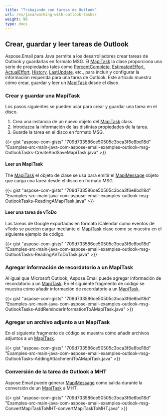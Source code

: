```yaml
---
title: "Trabajando con tareas de Outlook"
url: /es/java/working-with-outlook-tasks/
weight: 90
type: docs
---
```


## **Crear, guardar y leer tareas de Outlook**

Aspose.Email para Java permite a los desarrolladores crear tareas de Outlook y guardarlas en formato MSG. El [MapiTask](https://reference.aspose.com/email/java/com.aspose.email/mapitask/) la clase proporciona una serie de propiedades tales como [PercentComplete](https://reference.aspose.com/email/java/com.aspose.email/mapitask/#getPercentComplete--), [EstimatedEffort](https://reference.aspose.com/email/java/com.aspose.email/mapitask/#getEstimatedEffort--), [ActualEffort](https://reference.aspose.com/email/java/com.aspose.email/mapitask/#getActualEffort--), [History](https://reference.aspose.com/email/java/com.aspose.email/mapitask/#getHistory--), [LastUpdate](https://reference.aspose.com/email/java/com.aspose.email/mapitask/#getLastUpdate--), etc., para incluir y configurar la información requerida para una tarea de Outlook. Este artículo muestra cómo crear, guardar y leer un [MapiTask](https://reference.aspose.com/email/java/com.aspose.email/mapitask/) desde el disco.

### **Crear y guardar una MapiTask**

Los pasos siguientes se pueden usar para crear y guardar una tarea en el disco.

1. Crea una instancia de un nuevo objeto del [MapiTask](https://reference.aspose.com/email/java/com.aspose.email/mapitask/) class.
1. Introduzca la información de las distintas propiedades de la tarea.
1. Guarde la tarea en el disco en formato MSG.

{{< gist "aspose-com-gists" "709d733586ce50505c3bca3f6e8bd18d" "Examples-src-main-java-com-aspose-email-examples-outlook-msg-OutlookTasks-CreateAndSaveMapiTask.java" >}}

#### **Leer un MapiTask**

The [MapiTask](https://reference.aspose.com/email/java/com.aspose.email/mapitask/) el objeto de clase se usa para emitir el [MapiMessage](https://reference.aspose.com/email/java/com.aspose.email/mapimessage/) objeto que carga una tarea desde el disco en formato MSG.

{{< gist "aspose-com-gists" "709d733586ce50505c3bca3f6e8bd18d" "Examples-src-main-java-com-aspose-email-examples-outlook-msg-OutlookTasks-ReadingAMapiTask.java" >}}

#### **Leer una tarea de vToDo**

Las tareas de Google exportadas en formato iCalendar como eventos de vTodo se pueden cargar mediante el [MapiTask](https://reference.aspose.com/email/java/com.aspose.email/mapitask/) clase como se muestra en el siguiente ejemplo de código.

{{< gist "aspose-com-gists" "709d733586ce50505c3bca3f6e8bd18d" "Examples-src-main-java-com-aspose-email-examples-outlook-msg-OutlookTasks-ReadingAVToDoTask.java" >}}

### **Agregar información de recordatorio a un MapiTask**

Al igual que Microsoft Outlook, Aspose.Email puede agregar información de recordatorio a un [MapiTask](https://reference.aspose.com/email/java/com.aspose.email/mapitask/). En el siguiente fragmento de código se muestra cómo añadir información de recordatorio a un [MapiTask](https://reference.aspose.com/email/java/com.aspose.email/mapitask/).

{{< gist "aspose-com-gists" "709d733586ce50505c3bca3f6e8bd18d" "Examples-src-main-java-com-aspose-email-examples-outlook-msg-OutlookTasks-AddReminderInformationToAMapiTask.java" >}}

### **Agregar un archivo adjunto a un MapiTask**

En el siguiente fragmento de código se muestra cómo añadir archivos adjuntos a un [MapiTask](https://reference.aspose.com/email/java/com.aspose.email/mapitask/).

{{< gist "aspose-com-gists" "709d733586ce50505c3bca3f6e8bd18d" "Examples-src-main-java-com-aspose-email-examples-outlook-msg-OutlookTasks-AddingAttachmentToAMapiTask.java" >}}

### **Conversión de la tarea de Outlook a MHT**

Aspose.Email puede generar [MapiMessage](https://reference.aspose.com/email/java/com.aspose.email/mapimessage/) como salida durante la conversión de un [MapiTask](https://reference.aspose.com/email/java/com.aspose.email/mapitask/) a MHT.

{{< gist "aspose-com-gists" "709d733586ce50505c3bca3f6e8bd18d" "Examples-src-main-java-com-aspose-email-examples-outlook-msg-ConvertMapiTaskToMHT-convertMapiTaskToMHT.java" >}}

